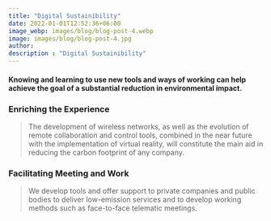 ```yaml
---
title: "Digital Sustainibility"
date: 2022-01-01T12:52:36+06:00
image_webp: images/blog/blog-post-4.webp
image: images/blog/blog-post-4.jpg
author:
description : "Digital Sustainibility"
---
```


#### Knowing and learning to use new tools and ways of working can help achieve the goal of a substantial reduction in environmental impact.

### Enriching the Experience

> The development of wireless networks, as well as the evolution of remote collaboration and control tools, combined in the near future with the implementation of virtual reality, will constitute the main aid in reducing the carbon footprint of any company.

### Facilitating Meeting and Work

> We develop tools and offer support to private companies and public bodies to deliver low-emission services and to develop working methods such as face-to-face telematic meetings.

